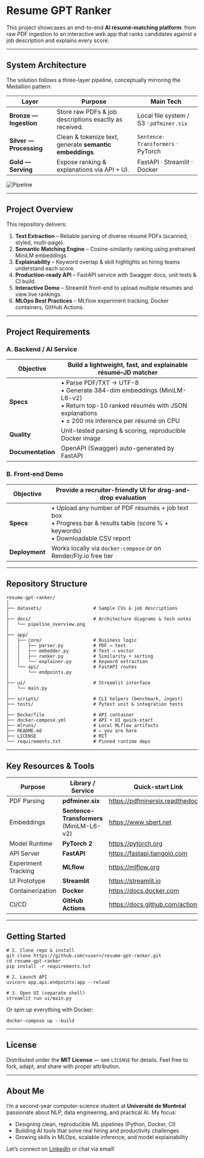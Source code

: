 # Resume GPT Ranker

This project showcases an end-to-end **AI résumé-matching platform**: from raw PDF ingestion to an interactive web app that ranks candidates against a job description and explains every score.

---

## System Architecture

The solution follows a three-layer pipeline, conceptually mirroring the Medallion pattern:

| Layer | Purpose | Main Tech |
|-------|---------|-----------|
| **Bronze — Ingestion** | Store raw PDFs & job descriptions exactly as received. | Local file system / S3 · `pdfminer.six` |
| **Silver — Processing** | Clean & tokenize text, generate **semantic embeddings**. | `Sentence-Transformers` · PyTorch |
| **Gold — Serving** | Expose ranking & explanations via API + UI. | FastAPI · Streamlit · Docker |

![Pipeline](docs/pipeline_overview.png)

---

## Project Overview

This repository delivers:

1. **Text Extraction** – Reliable parsing of diverse résumé PDFs (scanned, styled, multi-page).  
2. **Semantic Matching Engine** – Cosine-similarity ranking using pretrained MiniLM embeddings.  
3. **Explainability** – Keyword overlap & skill highlights so hiring teams understand each score.  
4. **Production-ready API** – FastAPI service with Swagger docs, unit tests & CI build.  
5. **Interactive Demo** – Streamlit front-end to upload multiple résumés and view live rankings.  
6. **MLOps Best Practices** – MLflow experiment tracking, Docker containers, GitHub Actions.

---

## Project Requirements

### A. Backend / AI Service

| Objective | Build a lightweight, fast, and explainable résumé–JD matcher |
|-----------|--------------------------------------------------------------|
| **Specs** | • Parse PDF/TXT → UTF-8<br>• Generate 384-dim embeddings (MiniLM-L6-v2)<br>• Return top-10 ranked résumés with JSON explanations<br>• ≤ 200 ms inference per résumé on CPU |
| **Quality** | Unit-tested parsing & scoring, reproducible Docker image |
| **Documentation** | OpenAPI (Swagger) auto-generated by FastAPI |

### B. Front-end Demo

| Objective | Provide a recruiter-friendly UI for drag-and-drop evaluation |
|-----------|-------------------------------------------------------------|
| **Specs** | • Upload any number of PDF résumés + job text box<br>• Progress bar & results table (score % + keywords)<br>• Downloadable CSV report |
| **Deployment** | Works locally via `docker-compose` or on Render/Fly.io free tier |

---

## Repository Structure

    resume-gpt-ranker/
    │
    ├── datasets/                   # Sample CVs & job descriptions
    │
    ├── docs/                       # Architecture diagrams & tech notes
    │   └── pipeline_overview.png
    │
    ├── app/
    │   ├── core/                   # Business logic
    │   │   ├── parser.py           # PDF → text
    │   │   ├── embedder.py         # Text → vector
    │   │   ├── ranker.py           # Similarity + sorting
    │   │   └── explainer.py        # Keyword extraction
    │   └── api/                    # FastAPI routes
    │       └── endpoints.py
    │
    ├── ui/                         # Streamlit interface
    │   └── main.py
    │
    ├── scripts/                    # CLI helpers (benchmark, ingest)
    ├── tests/                      # Pytest unit & integration tests
    │
    ├── Dockerfile                  # API container
    ├── docker-compose.yml          # API + UI quick-start
    ├── mlruns/                     # Local MLflow artifacts
    ├── README.md                   # ← you are here
    ├── LICENSE                     # MIT
    └── requirements.txt            # Pinned runtime deps

---

## Key Resources & Tools

| Purpose | Library / Service | Quick-start Link |
|---------|-------------------|------------------|
| PDF Parsing | **pdfminer.six** | <https://pdfminersix.readthedocs.io> |
| Embeddings | **Sentence-Transformers** (MiniLM-L6-v2) | <https://www.sbert.net> |
| Model Runtime | **PyTorch 2** | <https://pytorch.org> |
| API Server | **FastAPI** | <https://fastapi.tiangolo.com> |
| Experiment Tracking | **MLflow** | <https://mlflow.org> |
| UI Prototype | **Streamlit** | <https://streamlit.io> |
| Containerization | **Docker** | <https://docs.docker.com> |
| CI/CD | **GitHub Actions** | <https://docs.github.com/actions> |

---

## Getting Started

    # 1. Clone repo & install
    git clone https://github.com/<user>/resume-gpt-ranker.git
    cd resume-gpt-ranker
    pip install -r requirements.txt

    # 2. Launch API
    uvicorn app.api.endpoints:app --reload

    # 3. Open UI (separate shell)
    streamlit run ui/main.py

Or spin up everything with Docker:

    docker-compose up --build

---

## License

Distributed under the **MIT License** — see `LICENSE` for details. Feel free to fork, adapt, and share with proper attribution.

---

## About Me

I’m a second-year computer-science student at **Université de Montréal** passionate about NLP, data engineering, and practical AI. My focus:

- Designing clean, reproducible ML pipelines (Python, Docker, CI)  
- Building AI tools that solve real hiring and productivity challenges  
- Growing skills in MLOps, scalable inference, and model explainability  

Let’s connect on [LinkedIn](https://www.linkedin.com/in/ton-profil/) or chat via email!

